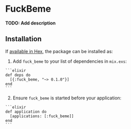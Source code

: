 # FuckBeme

**TODO: Add description**

## Installation

If [available in Hex](https://hex.pm/docs/publish), the package can be installed as:

  1. Add `fuck_beme` to your list of dependencies in `mix.exs`:

    ```elixir
    def deps do
      [{:fuck_beme, "~> 0.1.0"}]
    end
    ```

  2. Ensure `fuck_beme` is started before your application:

    ```elixir
    def application do
      [applications: [:fuck_beme]]
    end
    ```

